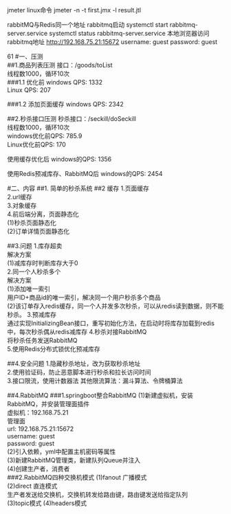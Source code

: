 jmeter linux命令
jmeter -n -t first.jmx -l result.jtl

rabbitMQ与Redis同一个地址
rabbitmq启动
systemctl start rabbitmq-server.service
systemctl status rabbitmq-server.service
本地浏览器访问rabbitmq地址
http://192.168.75.21:15672
username: guest
password: guest

61
#一、压测  
##1.商品列表压测
接口：/goods/toList  
线程数1000，循环10次  
###1.1 优化前
windows  QPS:  1332  
Linux    QPS:   207  

###1.2 添加页面缓存
windows  QPS:  2342
 

##2.秒杀接口压测
秒杀接口：/seckill/doSeckill  
线程数1000，循环10次  
windows优化前QPS:  785.9  
Linux优化前QPS:    170  

使用缓存优化后
windows的QPS:    1356

使用Redis预减库存、RabbitMQ后
windows的QPS: 2454

#二、内容
##1. 简单的秒杀系统
##2 缓存
1.页面缓存  
2.url缓存  
3.对象缓存  
4.前后端分离，页面静态化  
(1)秒杀页面静态化  
(2)订单详情页面静态化  

##3.问题 
1.库存超卖   
解决方案   
(1)减库存时判断库存大于0   
2.同一个人秒杀多个  
解决方案  
(1)添加唯一索引  
用户ID+商品id的唯一索引，解决同一个用户秒杀多个商品  
(2)该订单存入redis缓存，同一个人并发多次秒杀，可以从redis读到数据，则不能秒杀。
3.预减库存  
通过实现InitializingBean接口，重写初始化方法，在启动时将库存加载到redis中，每次秒杀偶从redis减库存
4.秒杀对接RabbitMQ  
将秒杀任务发送RabbitMQ  
5.使用Redis分布式锁优化预减库存  


##4.安全问题
1.隐藏秒杀地址，改为获取秒杀地址  
2.使用验证码，防止恶意脚本进行秒杀和拉长访问时间  
3.接口限流，使用计数器法
  其他限流算法：漏斗算法、令牌桶算法

##4.RabbitMQ
###1.springboot整合RabbitMQ
(1)新建虚拟机，安装RabbitMQ，并安装管理面插件  
虚拟机：192.168.75.21  
管理面  
    url: 192.168.75.21:15672  
    username: guest  
    password: guest  
(2)引入依赖，yml中配置主机密码等属性  
(3)新建RabbitMQ管理类，新建队列Queue并注入  
(4)创建生产者，消费者  
###2.RabbitMQ四种交换机模式
(1)fanout 广播模式  
(2)direct 直连模式  
生产者发送给交换机，交换机转发给路由键，路由键发送给指定队列  
(3)topic模式
(4)headers模式

  


